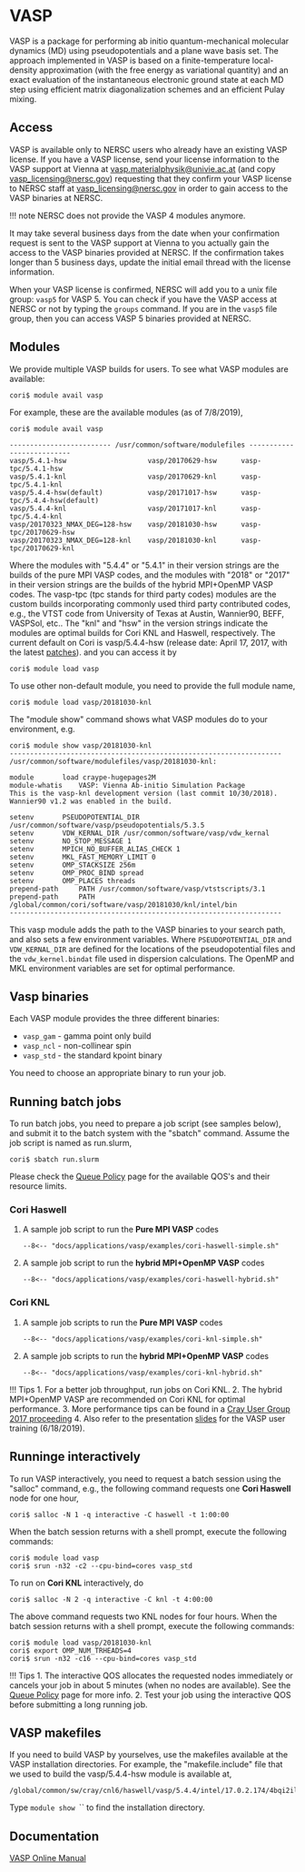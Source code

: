 # VASP

VASP is a package for performing ab initio quantum-mechanical
molecular dynamics (MD) using pseudopotentials and a plane wave basis
set. The approach implemented in VASP is based on a finite-temperature
local-density approximation (with the free energy as variational
quantity) and an exact evaluation of the instantaneous electronic
ground state at each MD step using efficient matrix diagonalization
schemes and an efficient Pulay mixing.

## Access

VASP is available only to NERSC users who already have an existing
VASP license.  If you have a VASP license, send your license
information to the VASP support at Vienna at
vasp.materialphysik@univie.ac.at (and copy <vasp_licensing@nersc.gov>)
requesting that they confirm your VASP license to NERSC staff at
vasp_licensing@nersc.gov in order to gain access to the VASP binaries
at NERSC.

!!! note
	NERSC does not provide the VASP 4 modules anymore. 

It may take several business days from the date when your confirmation
request is sent to the VASP support at Vienna to you actually gain the
access to the VASP binaries provided at NERSC. If the confirmation
takes longer than 5 business days, update the initial email thread with
the license information.

When your VASP license is confirmed, NERSC will add you to a unix file
group: `vasp5` for VASP 5. You can check if you have
the VASP access at NERSC or not by typing the `groups` command. If you
are in the `vasp5` file group, then you can access VASP 5 binaries provided at NERSC. 

## Modules

We provide multiple VASP builds for users. To see what VASP modules are available:
```shell
cori$ module avail vasp
```
For example, these are the available modules (as of 7/8/2019),

```shell
cori$ module avail vasp

------------------------- /usr/common/software/modulefiles --------------------------
vasp/5.4.1-hsw                    vasp/20170629-hsw      vasp-tpc/5.4.1-hsw
vasp/5.4.1-knl                    vasp/20170629-knl      vasp-tpc/5.4.1-knl
vasp/5.4.4-hsw(default)           vasp/20171017-hsw      vasp-tpc/5.4.4-hsw(default)
vasp/5.4.4-knl                    vasp/20171017-knl      vasp-tpc/5.4.4-knl
vasp/20170323_NMAX_DEG=128-hsw    vasp/20181030-hsw      vasp-tpc/20170629-hsw
vasp/20170323_NMAX_DEG=128-knl    vasp/20181030-knl      vasp-tpc/20170629-knl
```

Where the modules with "5.4.4" or "5.4.1" in their version strings are the builds of the pure MPI VASP codes, 
and the modules with "2018" or "2017" in their version strings are the builds of the hybrid MPI+OpenMP VASP codes. 
The vasp-tpc (tpc stands for third party codes) modules are the custom builds incorporating commonly used 
third party contributed codes, e.g., the VTST code from University of Texas at Austin,  Wannier90, BEFF, VASPSol, etc.. 
The "knl" and "hsw" in the version strings indicate the modules are optimal builds for Cori KNL and Haswell, respectively. 
The current default on Cori is vasp/5.4.4-hsw (release date: April 17, 2017, with the latest [patches](https://www.vasp.at/index.php/news)).
and you can access it by 

```shell
cori$ module load vasp
```
To use other non-default module, you need to provide the full module name, 
```shell
cori$ module load vasp/20181030-knl
```
The "module show" command shows what VASP modules do to your environment, e.g. 

```shell
cori$ module show vasp/20181030-knl
-------------------------------------------------------------------
/usr/common/software/modulefiles/vasp/20181030-knl:

module		 load craype-hugepages2M 
module-whatis	 VASP: Vienna Ab-initio Simulation Package
This is the vasp-knl development version (last commit 10/30/2018). Wannier90 v1.2 was enabled in the build.
 
setenv		 PSEUDOPOTENTIAL_DIR /usr/common/software/vasp/pseudopotentials/5.3.5 
setenv		 VDW_KERNAL_DIR /usr/common/software/vasp/vdw_kernal 
setenv		 NO_STOP_MESSAGE 1 
setenv		 MPICH_NO_BUFFER_ALIAS_CHECK 1 
setenv		 MKL_FAST_MEMORY_LIMIT 0 
setenv		 OMP_STACKSIZE 256m 
setenv		 OMP_PROC_BIND spread 
setenv		 OMP_PLACES threads 
prepend-path	 PATH /usr/common/software/vasp/vtstscripts/3.1
prepend-path	 PATH /global/common/cori/software/vasp/20181030/knl/intel/bin 
-------------------------------------------------------------------
```

This vasp module adds the path to the VASP binaries to your search
path, and also sets a few environment variables.  Where
`PSEUDOPOTENTIAL_DIR` and `VDW_KERNAL_DIR` are defined for the
locations of the pseudopotential files and the `vdw_kernel.bindat`
file used in dispersion calculations. The OpenMP and MKL environment
variables are set for optimal performance.

## Vasp binaries

Each VASP module provides the three different binaries:

* `vasp_gam` - gamma point only build
* `vasp_ncl` - non-collinear spin
* `vasp_std` - the standard kpoint binary

You need to choose an appropriate binary to run your job.

## Running batch jobs 

To run batch jobs, you need to prepare a job script (see samples
below), and submit it to the batch system with the "sbatch"
command. Assume the job script is named as run.slurm,

```shell
cori$ sbatch run.slurm
```

Please check the [Queue Policy](../../jobs/policy.md) page for the
available QOS's and their resource limits.
 
### Cori Haswell

1. A sample job script to run the **Pure MPI VASP** codes

   ```slurm
   --8<-- "docs/applications/vasp/examples/cori-haswell-simple.sh"
   ```

2. A sample job script to run the **hybrid MPI+OpenMP VASP** codes

   ```slurm
   --8<-- "docs/applications/vasp/examples/cori-haswell-hybrid.sh"
   ```

### Cori KNL

1. A sample job scripts to run the **Pure MPI VASP** codes

   ```slurm
   --8<-- "docs/applications/vasp/examples/cori-knl-simple.sh"
   ```

2. A sample job scripts to run the **hybrid MPI+OpenMP VASP** codes

   ```slurm
   --8<-- "docs/applications/vasp/examples/cori-knl-hybrid.sh"
   ```

!!! Tips
    1. For a better job throughput, run jobs on Cori KNL. 
    2. The hybrid MPI+OpenMP VASP are recommended on Cori KNL for optimal performance.
    3. More performance tips can be found in a [Cray User Group 2017 proceeding](https://cug.org/proceedings/cug2017_proceedings/includes/files/pap134s2-file1.pdf)
    4. Also refer to the presentation [slides](https://www.nersc.gov/users/training/events/vasp-user-hands-on-knl-training-june-18-2019/) for the VASP user training (6/18/2019).

## Runninge interactively

To run VASP interactively, you need to request a batch session using
the "salloc" command, e.g., the following command requests one **Cori
Haswell** node for one hour,

```shell
cori$ salloc -N 1 -q interactive -C haswell -t 1:00:00
```

When the batch session returns with a shell prompt, execute the following commands: 

```shell
cori$ module load vasp 
cori$ srun -n32 -c2 --cpu-bind=cores vasp_std
```
To run on **Cori KNL** interactively, do

```shell
cori$ salloc -N 2 -q interactive -C knl -t 4:00:00
```

The above command requests two KNL nodes for four hours. When the
batch session returns with a shell prompt, execute the following
commands:

```shell
cori$ module load vasp/20181030-knl
cori$ export OMP_NUM_TRHEADS=4
cori$ srun -n32 -c16 --cpu-bind=cores vasp_std
```

!!! Tips
    1. The interactive QOS allocates the requested nodes immediately
       or cancels your job in about 5 minutes (when no nodes are available).
       See the [Queue Policy](../../jobs/policy.md) page for more info.
    2. Test your job using the interactive QOS before submitting a
       long running job.

## VASP makefiles

If you need to build VASP by yourselves, use the makefiles available
at the VASP installation directories.  For example, the
"makefile.include" file that we used to build the vasp/5.4.4-hsw
module is available at,

```
/global/common/sw/cray/cnl6/haswell/vasp/5.4.4/intel/17.0.2.174/4bqi2il 
```

Type `module show `<a vasp module>`` to find the installation directory.

## Documentation

[VASP Online Manual](http://cms.mpi.univie.ac.at/vasp/vasp/vasp.html)
